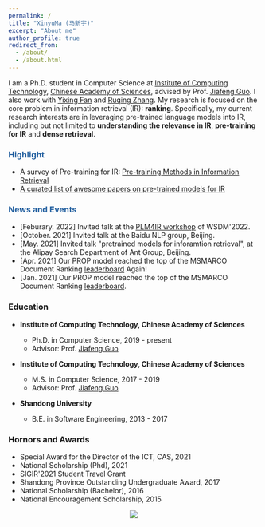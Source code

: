```yaml
---
permalink: /
title: "XinyuMa (马新宇)"
excerpt: "About me"
author_profile: true
redirect_from: 
  - /about/
  - /about.html
---
```


I am a Ph.D. student in Computer Science at [Institute of Computing Technology](http://www.ict.ac.cn/), [Chinese Academy of Sciences](https://www.ucas.ac.cn/), advised by Prof. [Jiafeng Guo](http://www.bigdatalab.ac.cn/~gjf/). I also work with [Yixing Fan](http://www.bigdatalab.ac.cn/~fanyixing/) and [Ruqing Zhang](http://www.bigdatalab.ac.cn/~zhangruqing/). 
My research is focused on the core problem in information retrieval (IR): **ranking**.
Specifically, my current research interests are in leveraging pre-trained language models into IR, including but not limited to **understanding the relevance in IR**, **pre-training for IR** and **dense retrieval**.

### <span style="color:#2561a0">Highlight</span>
- A survey of Pre-training for IR: [Pre-training Methods in Information Retrieval](https://arxiv.org/abs/2111.13853)
- [A curated list of awesome papers on pre-trained models for IR](https://github.com/Albert-Ma/awesome-pretrained-models-for-information-retrieval)

### <span style="color:#2561a0">News and Events</span>
- [Feburary. 2022] Invited talk at the [PLM4IR workshop](https://plm4ir.github.io/) of WSDM'2022.
- [October. 2021] Invited talk at the Baidu NLP group, Beijing.
- [May. 2021] Invited talk "pretrained models for inforamtion retrieval", at the Alipay Search Department of Ant Group, Beijing.
- [Apr. 2021] Our PROP model reached the top of the MSMARCO Document Ranking [leaderboard](https://microsoft.github.io/MSMARCO-Document-Ranking-Submissions/leaderboard/) Again!
- [Jan. 2021] Our PROP model reached the top of the MSMARCO Document Ranking [leaderboard](https://microsoft.github.io/MSMARCO-Document-Ranking-Submissions/leaderboard/).


### Education

- **Institute of Computing Technology, Chinese Academy of Sciences**
  - Ph.D. in Computer Science, 2019 - present
  - Advisor: Prof. [Jiafeng Guo](http://www.bigdatalab.ac.cn/~gjf/)

- **Institute of Computing Technology, Chinese Academy of Sciences**
  - M.S. in Computer Science, 2017 - 2019
  - Advisor: Prof. [Jiafeng Guo](http://www.bigdatalab.ac.cn/~gjf/)

- **Shandong University**
  - B.E. in Software Engineering, 2013 - 2017


### Hornors and Awards
- Special Award for the Director of the ICT, CAS, 2021
- National Scholarship (Phd), 2021
- SIGIR'2021 Student Travel Grant
- Shandong Province Outstanding Undergraduate Award, 2017
- National Scholarship (Bachelor), 2016
- National Encouragement Scholarship, 2015

<style>
.container{
  width: 100%;
  text-align: center;
}
</style>

<div class="container">
<a href="https://clustrmaps.com/site/1bgml"  title="Visit tracker"><img src="//www.clustrmaps.com/map_v2.png?d=r0gj_yNCkHu7W5I1vq_HTWYwWE3DmW0acJFPjXZ1sZ4&cl=ffffff" /></a>
</div>